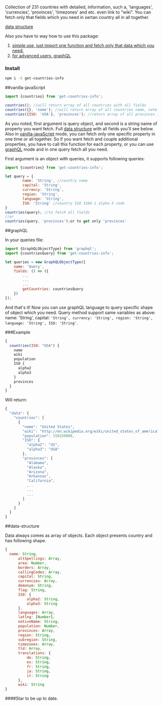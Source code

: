 Collection of 231 countries with detailed, information, such a, 'languages', 'currencies', 'provinces', 'timezones' and etc. even link to "wiki".
You can fetch only that fields which you need in sertan country all in all together.

[data structure](#data-structure)

Also you have to way how to use this package:
1. [simple use, just import one function and fetch only that data which you need.](#vanilla-javaScript)
2. [for advanced users, graphQL](#graphQL)

### Install
~~~sh
npm i -S get-countries-info
~~~

##vanilla-javaScript
~~~js
import {countries} from 'get-countries-info';

countries(); //will return array of all countries with all fields
countries({}, 'name'); //will return array of all countries name, note that you have to pass empty object as first argument
countries({ISO: 'USA'}, 'provinces'); //return array of all provinces in USA
~~~

As you noted, first argument is query object, and second is a string name of property you want fetch.
Full [data structure](#data-structure) with all fields you'll see below.
Also in [vanilla-javaScript](#vanilla-javaScript) mode, you can fetch only one specific property in one time or all together.
So if you want fetch and couple additional properties, you have to call this function for each property, or you can use [graphQL](#graphQL) mode and in one query fetch all you need.

First argument is an object with queries, it supports following queries:
~~~js
import {countries} from 'get-countries-info';

let query = {
        name: 'String', //country name
        capital: 'String',
        currency: 'String',
        region: 'String',
        language: 'String',
        ISO: 'String' //country ISO 3166-1 alpha-3 code
}
countries(query); //to fetch all fields
//or
countries(query, 'provinces');or to get only 'provinces'
~~~

##graphQL

In your queries file:
~~~js
import {GraphQLObjectType} from 'graphql';
import {countriesQuery} from 'get-countries-info';

let queries = new GraphQLObjectType({
    name: 'Query',
    fields: () => ({
        ...
        ...
        ...
        getCountries: countriesQuery
    })
});
~~~

And that's it! Now you can use graphQL language to query specific shape of object which you need.
Query method support same variables as above: name: 'String', capital: ```'String', currency: 'String', region: 'String', language: 'String', ISO: 'String'```.
 
###Example
~~~js
{
  countries(ISO: "USA") {
    name
    wiki
    population
    ISO {
      alpha2
      alpha3
    }
    provinces
  }
}
~~~
 
 Will return:
 
~~~js
{
  "data": {
    "countries": [
      {
        "name": "United States",
        "wiki": "http://en.wikipedia.org/wiki/united_states_of_america",
        "population": 319259000,
        "ISO": {
          "alpha2": "US",
          "alpha3": "USA"
        },
        "provinces": [
          "Alabama",
          "Alaska",
          "Arizona",
          "Arkansas",
          "California",
          ...
          ...
          ...
        ]
      }
    ]
  }
}
~~~

##data-structure

Data always comes as array of objects. Each object presents country and has following shape.
~~~js
{
  name: String,
      altSpellings: Array,
      area: Number,
      borders: Array,
      callingCodes: Array,
      capital: String,
      currencies: Array,
      demonym: String,
      flag: String,
      ISO: {
          alpha2: String,
          alpha3: String
      },
      languages: Array,
      latlng: [Number],
      nativeName: String,
      population: Number,
      provinces: Array,
      region: String,
      subregion: String,
      timezones: Array,
      tld: Array,
      translations: {
          de: String,
          es: String,
          fr: String,
          ja: String,
          it: String
      },
      wiki: String
}
~~~

####Star to be up to date.